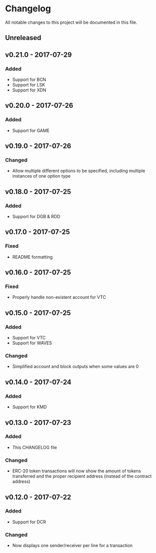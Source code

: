# Changelog
All notable changes to this project will be documented in this file.

## Unreleased

## v0.21.0 - 2017-07-29
### Added
- Support for BCN
- Support for LSK
- Support for XDN

## v0.20.0 - 2017-07-26
### Added
- Support for GAME

## v0.19.0 - 2017-07-26
### Changed
 - Allow multiple different options to be specified, including multiple instances of one option type

## v0.18.0 - 2017-07-25
### Added
- Support for DGB & RDD

## v0.17.0 - 2017-07-25
### Fixed
- README formatting

## v0.16.0 - 2017-07-25
### Fixed
- Properly handle non-existent account for VTC

## v0.15.0 - 2017-07-25
### Added
- Support for VTC
- Support for WAVES

### Changed
- Simplified account and block outputs when some values are 0

## v0.14.0 - 2017-07-24
### Added
- Support for KMD

## v0.13.0 - 2017-07-23
### Added
- This CHANGELOG file

### Changed
- ERC-20 token transactions will now show the amount of tokens transferred and the proper recipient address (instead of the contract address)

## v0.12.0 - 2017-07-22
### Added
- Support for DCR

### Changed
- Now displays one sender/receiver per line for a transaction